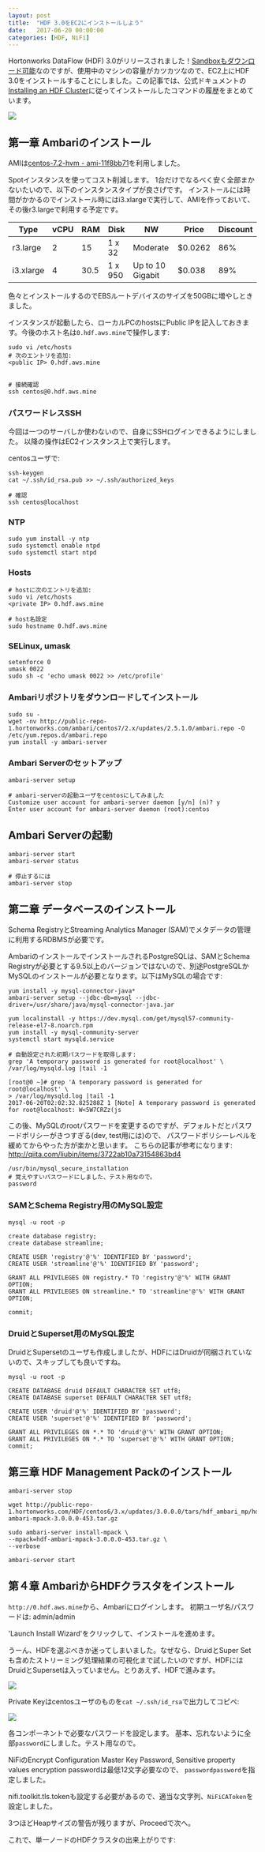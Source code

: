```yaml
---
layout: post
title:  "HDF 3.0をEC2にインストールしよう"
date:   2017-06-20 00:00:00
categories: [HDF, NiFi]
---
```


Hortonworks DataFlow (HDF) 3.0がリリースされました！[Sandboxもダウンロード可能](https://hortonworks.com/downloads/)なのですが、使用中のマシンの容量がカツカツなので、EC2上にHDF 3.0をインストールすることにしました。この記事では、公式ドキュメントの[Installing an HDF Cluster](https://docs.hortonworks.com/HDPDocuments/HDF3/HDF-3.0.0/bk_installing-hdf/content/ch_install-ambari.html)に従ってインストールしたコマンドの履歴をまとめています。

<img src="/assets/images/hdf-3.0/hdf-30-ambari.png">

<ol id="toc">
</ol>

## 第一章 Ambariのインストール

AMIは[centos-7.2-hvm - ami-11f8bb71](https://aws.amazon.com/marketplace/pp/B00O7WM7QW)を利用しました。

Spotインスタンスを使ってコスト削減します。
1台だけでなるべく安く全部まかないたいので、以下のインスタンスタイプが良さげです。
インストールには時間がかかるのでインストール時にはi3.xlargeで実行して、AMIを作っておいて、その後r3.largeで利用する予定です。

| Type | vCPU | RAM | Disk | NW | Price | Discount |
|------|------|-----|------|----|-------|----------|
|r3.large|2|15|1 x 32|Moderate|$0.0262|86%|
|i3.xlarge|4|30.5|1 x 950|Up to 10 Gigabit|$0.038|89%|

色々とインストールするのでEBSルートデバイスのサイズを50GBに増やしときました。

インスタンスが起動したら、ローカルPCのhostsにPublic IPを記入しておきます。今後のホスト名は`0.hdf.aws.mine`で操作します:

```
sudo vi /etc/hosts
# 次のエントリを追加:
<public IP> 0.hdf.aws.mine


# 接続確認
ssh centos@0.hdf.aws.mine
```


### パスワードレスSSH
今回は一つのサーバしか使わないので、自身にSSHログインできるようにしました。
以降の操作はEC2インスタンス上で実行します。

centosユーザで:

```
ssh-keygen
cat ~/.ssh/id_rsa.pub >> ~/.ssh/authorized_keys

# 確認 
ssh centos@localhost
```

### NTP

```
sudo yum install -y ntp
sudo systemctl enable ntpd
sudo systemctl start ntpd
```

### Hosts

```
# hostに次のエントリを追加:
sudo vi /etc/hosts
<private IP> 0.hdf.aws.mine

# host名設定
sudo hostname 0.hdf.aws.mine
```

### SELinux, umask

```
setenforce 0
umask 0022
sudo sh -c 'echo umask 0022 >> /etc/profile'
```

### Ambariリポジトリをダウンロードしてインストール

```
sudo su - 
wget -nv http://public-repo-1.hortonworks.com/ambari/centos7/2.x/updates/2.5.1.0/ambari.repo -O /etc/yum.repos.d/ambari.repo
yum install -y ambari-server
```


### Ambari Serverのセットアップ

```
ambari-server setup

# ambari-serverの起動ユーザをcentosにしてみました
Customize user account for ambari-server daemon [y/n] (n)? y
Enter user account for ambari-server daemon (root):centos
```

## Ambari Serverの起動

```
ambari-server start
ambari-server status

# 停止するには
ambari-server stop
```

## 第二章 データベースのインストール

Schema RegistryとStreaming Analytics Manager (SAM)でメタデータの管理に利用するRDBMSが必要です。

AmbariのインストールでインストールされるPostgreSQLは、SAMとSchema Registryが必要とする9.5以上のバージョンではないので、別途PostgreSQLかMySQLのインストールが必要となります。以下はMySQLの場合です:

```
yum install -y mysql-connector-java*
ambari-server setup --jdbc-db=mysql --jdbc-driver=/usr/share/java/mysql-connector-java.jar 

yum localinstall -y https://dev.mysql.com/get/mysql57-community-release-el7-8.noarch.rpm
yum install -y mysql-community-server
systemctl start mysqld.service

# 自動設定された初期パスワードを取得します:
grep 'A temporary password is generated for root@localhost' \
/var/log/mysqld.log |tail -1

[root@0 ~]# grep 'A temporary password is generated for root@localhost' \
> /var/log/mysqld.log |tail -1
2017-06-20T02:02:32.825288Z 1 [Note] A temporary password is generated for root@localhost: W<5W7CRZz(js
```

この後、MySQLのrootパスワードを変更するのですが、デフォルトだとパスワードポリシーがきつすぎる(dev, test用には)ので、 パスワードポリシーレベルを緩めてからやった方が楽かと思います。
こちらの記事が参考になります: http://qiita.com/liubin/items/3722ab10a73154863bd4

```
/usr/bin/mysql_secure_installation
# 覚えやすいパスワードにしました、テスト用なので。
password
```

### SAMとSchema Registry用のMySQL設定

```
mysql -u root -p

create database registry;
create database streamline;

CREATE USER 'registry'@'%' IDENTIFIED BY 'password';
CREATE USER 'streamline'@'%' IDENTIFIED BY 'password';

GRANT ALL PRIVILEGES ON registry.* TO 'registry'@'%' WITH GRANT OPTION;
GRANT ALL PRIVILEGES ON streamline.* TO 'streamline'@'%' WITH GRANT OPTION;

commit;
```

### DruidとSuperset用のMySQL設定

DruidとSupersetのユーザも作成しましたが、HDFにはDruidが同梱されていないので、スキップしても良いですね。

```
mysql -u root -p

CREATE DATABASE druid DEFAULT CHARACTER SET utf8;
CREATE DATABASE superset DEFAULT CHARACTER SET utf8;

CREATE USER 'druid'@'%' IDENTIFIED BY 'password';
CREATE USER 'superset'@'%' IDENTIFIED BY 'password';

GRANT ALL PRIVILEGES ON *.* TO 'druid'@'%' WITH GRANT OPTION;
GRANT ALL PRIVILEGES ON *.* TO 'superset'@'%' WITH GRANT OPTION;
commit;
```

## 第三章 HDF Management Packのインストール

```
ambari-server stop

wget http://public-repo-1.hortonworks.com/HDF/centos6/3.x/updates/3.0.0.0/tars/hdf_ambari_mp/hdf-ambari-mpack-3.0.0.0-453.tar.gz

sudo ambari-server install-mpack \
--mpack=hdf-ambari-mpack-3.0.0.0-453.tar.gz \
--verbose

ambari-server start
```

## 第４章 AmbariからHDFクラスタをインストール

`http://0.hdf.aws.mine`から、Ambariにログインします。
初期ユーザ名/パスワードは: admin/admin

'Launch Install Wizard'をクリックして、インストールを進めます。

うーん、HDFを選ぶべきか迷ってしまいました。なぜなら、DruidとSuper Setも含めたストリーミング処理結果の可視化まで試したいのですが、HDFにはDruidとSupersetは入っていません。とりあえず、HDFで進みます。

<img src="/assets/images/hdf-3.0/hdf-30-components.png">

Private Keyはcentosユーザのものを`cat ~/.ssh/id_rsa`で出力してコピペ:

<img src="/assets/images/hdf-3.0/ssh-user-centos.png">

各コンポーネントで必要なパスワードを設定します。
基本、忘れないように全部`password`にしました。テスト用なので。

NiFiのEncrypt Configuration Master Key Password, Sensitive property values encryption passwordは最低12文字必要なので、
`passwordpassword`を指定しました。

nifi.toolkit.tls.tokenも設定する必要があるので、適当な文字列、`NiFiCAToken`を設定しました。

3つほどHeapサイズの警告が残りますが、Proceedで次へ。

これで、単一ノードのHDFクラスタの出来上がりです:
